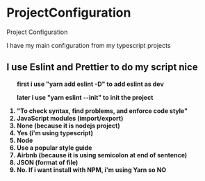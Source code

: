 # ProjectConfiguration
Project Configuration

I have my main configuration from my typescript projects

## I use Eslint and Prettier to do my script nice
 
<ol> 
   <b>first i use "yarn add eslint -D" to add eslint as dev<b>
  
  <b>later i use "yarn eslint --init" to init the project<b>
  <li>"To check syntax, find problems, and enforce code style"</li>
  <li>JavaScript modules (import/export)</li>
  <li>None (because it is nodejs project)</li>
  <li>Yes (i'm using typescript)</li>
  <li>Node</li>
  <li>Use a popular style guide</li>
  <li>Airbnb (because it is using semicolon at end of sentence)</li>
  <li>JSON (format of file)</li>
  <li>No. If i want install with NPM, i'm using Yarn so NO</li>
</ol>
